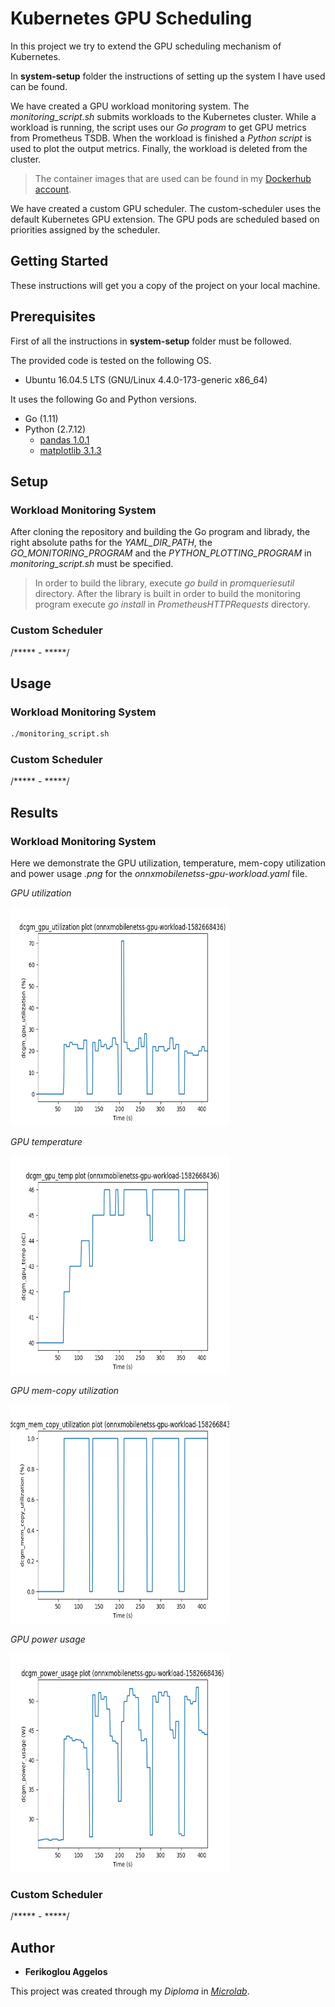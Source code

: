 # Kubernetes GPU Scheduling

In this project we try to extend the GPU scheduling mechanism of Kubernetes.

In __system-setup__ folder the instructions of setting up the system I have used can be found.

We have created a GPU workload monitoring system. The *monitoring_script.sh* submits workloads to the Kubernetes cluster. While a workload is running, the script uses our *Go program* to get GPU metrics from Prometheus TSDB. When the workload is finished a *Python script* is used to plot the output metrics. Finally, the workload is deleted from the cluster.

> The container images that are used can be found in my [Dockerhub account](https://hub.docker.com/search?q=aferikoglou&type=image).

We have created a custom GPU scheduler. The custom-scheduler uses the default Kubernetes GPU extension. The GPU pods are scheduled based on priorities assigned by the scheduler.

## Getting Started

These instructions will get you a copy of the project on your local machine.

## Prerequisites

First of all the instructions in __system-setup__ folder must be followed.

The provided code is tested on the following OS.

* Ubuntu 16.04.5 LTS (GNU/Linux 4.4.0-173-generic x86_64)

It uses the following Go and Python versions.

* Go (1.11)
* Python (2.7.12)
	- [pandas 1.0.1](https://pypi.org/project/pandas/)
	- [matplotlib 3.1.3](https://pypi.org/project/matplotlib/)

## Setup

### Workload Monitoring System

After cloning the repository and building the Go program and librady, the right absolute paths for the *YAML_DIR_PATH*, the *GO_MONITORING_PROGRAM* and the *PYTHON_PLOTTING_PROGRAM* in *monitoring_script.sh* must be specified.

> In order to build the library, execute *go build* in *promqueriesutil* directory. After the library is built in order to build the monitoring program execute *go install* in *PrometheusHTTPRequests* directory.

### Custom Scheduler

/***** - *****/

## Usage

### Workload Monitoring System

```bash
./monitoring_script.sh
```

### Custom Scheduler

/***** - *****/

## Results

### Workload Monitoring System

Here we demonstrate the GPU utilization, temperature, mem-copy utilization and power usage *.png* for the *onnxmobilenetss-gpu-workload.yaml* file.

*GPU utilization*

<img src="images/onnxmobilenetss-gpu-workload-1582668436-dcgm_gpu_utilization.png" width="350" height="350">

*GPU temperature*

<img src="images/onnxmobilenetss-gpu-workload-1582668436-dcgm_gpu_temp.png" width="350" height="350">

*GPU mem-copy utilization*

<img src="images/onnxmobilenetss-gpu-workload-1582668436-dcgm_mem_copy_utilization.png" width="350" height="350">

*GPU power usage*

<img src="images/onnxmobilenetss-gpu-workload-1582668436-dcgm_power_usage.png" width="350" height="350">

### Custom Scheduler

/***** - *****/

## Author

* **Ferikoglou Aggelos**

This project was created through my *Diploma* in *[Microlab](https://microlab.ntua.gr/)*.

